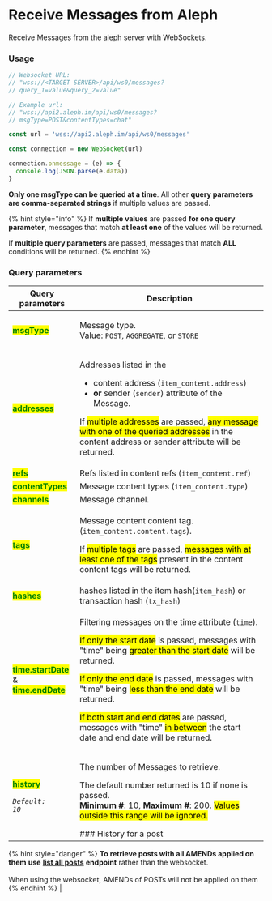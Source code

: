 # Receive Messages from Aleph

Receive Messages from the aleph server with WebSockets.

### Usage

```javascript
// Websocket URL:
// "wss://<TARGET SERVER>/api/ws0/messages?
// query_1=value&query_2=value"

// Example url:
// "wss://api2.aleph.im/api/ws0/messages?
// msgType=POST&contentTypes=chat"

const url = 'wss://api2.aleph.im/api/ws0/messages'

const connection = new WebSocket(url) 

connection.onmessage = (e) => { 
  console.log(JSON.parse(e.data))
}
```

**Only one msgType can be queried at a time**. All other **query parameters are comma-separated strings** if multiple values are passed. &#x20;

{% hint style="info" %}
If **multiple values** are passed **for one query parameter**, messages that match **at least one** of the values will be returned.

If **multiple query parameters** are passed, messages that match **ALL** conditions will be returned.
{% endhint %}

###

### Query parameters

| Query parameters                                                                                                                                      | Description                                                                                                                                                                                                                                                                                                                                                                                                                                                                                                                                                                                                                                                                                                                       |
| ----------------------------------------------------------------------------------------------------------------------------------------------------- | --------------------------------------------------------------------------------------------------------------------------------------------------------------------------------------------------------------------------------------------------------------------------------------------------------------------------------------------------------------------------------------------------------------------------------------------------------------------------------------------------------------------------------------------------------------------------------------------------------------------------------------------------------------------------------------------------------------------------------- |
| <mark style="color:green;">**msgType**</mark>                                                                                                         | <p>Message type. <br>Value: <code>POST</code>, <code>AGGREGATE</code>, or <code>STORE</code></p>                                                                                                                                                                                                                                                                                                                                                                                                                                                                                                                                                                                                                                  |
| <mark style="color:green;">**addresses**</mark>                                                                                                       | <p>Addresses listed in the </p><ul><li>content address (<code>item_content.address</code>) </li><li><strong>or</strong> sender (<code>sender</code>) attribute of the Message. </li></ul><p></p><p>If <mark style="background-color:yellow;">multiple addresses</mark> are passed, <mark style="background-color:yellow;">any message with one of the queried addresses</mark> in the content address or sender attribute will be returned.</p>                                                                                                                                                                                                                                                                                   |
| <mark style="color:green;">**refs**</mark>                                                                                                            | Refs listed in content refs (`item_content.ref`)                                                                                                                                                                                                                                                                                                                                                                                                                                                                                                                                                                                                                                                                                  |
| <mark style="color:green;">**contentTypes**</mark>                                                                                                    | Message content types (`item_content.type`)                                                                                                                                                                                                                                                                                                                                                                                                                                                                                                                                                                                                                                                                                       |
| <mark style="color:green;">**channels**</mark>                                                                                                        | Message channel.                                                                                                                                                                                                                                                                                                                                                                                                                                                                                                                                                                                                                                                                                                                  |
| <mark style="color:green;">**tags**</mark>                                                                                                            | <p>Message content content tag. (<code>item_content.content.tags</code>).</p><p></p><p>If <mark style="background-color:yellow;">multiple tags</mark> are passed, <mark style="background-color:yellow;">messages with at least one of the tags</mark> present in the content content tags will be returned.</p>                                                                                                                                                                                                                                                                                                                                                                                                                  |
| <mark style="color:green;">**hashes**</mark>                                                                                                          | hashes listed in the item hash(`item_hash`) or transaction hash (`tx_hash`)                                                                                                                                                                                                                                                                                                                                                                                                                                                                                                                                                                                                                                                       |
| <p><mark style="color:green;"><strong>time.startDate</strong></mark><br>&#x26;<br><mark style="color:green;"><strong>time.endDate</strong></mark></p> | <p>Filtering messages on the time attribute (<code>time</code>).</p><p></p><p><mark style="background-color:yellow;">If only the start date</mark> is passed, messages with "time" being <mark style="background-color:yellow;">greater than the start date</mark> will be returned.</p><p></p><p><mark style="background-color:yellow;">If only the end date</mark> is passed, messages with "time" being <mark style="background-color:yellow;">less than the end date</mark> will be returned.<br></p><p><mark style="background-color:yellow;">If both start and end dates</mark> are passed, messages with "time" <mark style="background-color:yellow;">in between</mark> the start date and end date will be returned.</p> |
| <p><mark style="color:green;"><strong>history</strong></mark></p><p><em><code>Default: 10</code></em></p>                                             | <p>The number of Messages to retrieve. </p><p>The default number returned is 10 if none is passed. <br><strong>Minimum #</strong>: 10, <strong>Maximum #</strong>: 200. <mark style="background-color:yellow;">Values outside this range will be ignored.</mark></p>                                                                                                                                                                                                                                                                                                                                                                 ### History for a post

{% hint style="danger" %}
**To retrieve posts with all AMENDs applied on them** **use** [**list all posts**](../posts/list-all-posts.md) **endpoint** rather than the websocket.\
\
When using the websocket, AMENDs of POSTs will not be applied on them&#x20;
{% endhint %}                                                                                             |
